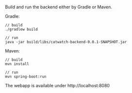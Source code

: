 Build and run the backend either by Gradle or Maven.


Gradle:

	// build
	./gradlew build
	
	// run
	java -jar build/libs/catwatch-backend-0.0.1-SNAPSHOT.jar


Maven:

	// build
	mvn install
	
	// run
	mvn spring-boot:run


The webapp is available under http://localhost:8080